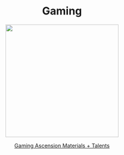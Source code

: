 <body>
  <div align="center">
    <h1> Gaming </h1>
<img src="https://images-wixmp-ed30a86b8c4ca887773594c2.wixmp.com/f/4c61658e-d4be-4618-b1fa-e9594b9b6908/dgl8qhh-84e21bfa-814e-4fd0-831b-b6ee48461c44.png?token=eyJ0eXAiOiJKV1QiLCJhbGciOiJIUzI1NiJ9.eyJzdWIiOiJ1cm46YXBwOjdlMGQxODg5ODIyNjQzNzNhNWYwZDQxNWVhMGQyNmUwIiwiaXNzIjoidXJuOmFwcDo3ZTBkMTg4OTgyMjY0MzczYTVmMGQ0MTVlYTBkMjZlMCIsIm9iaiI6W1t7InBhdGgiOiJcL2ZcLzRjNjE2NThlLWQ0YmUtNDYxOC1iMWZhLWU5NTk0YjliNjkwOFwvZGdsOHFoaC04NGUyMWJmYS04MTRlLTRmZDAtODMxYi1iNmVlNDg0NjFjNDQucG5nIn1dXSwiYXVkIjpbInVybjpzZXJ2aWNlOmZpbGUuZG93bmxvYWQiXX0.OKwjN2eJMx5D5AWWFCVMPtYg1JW7qZA8nrthM6kXfhQ" width=300>
<p></p>
<a href="">Gaming Ascension Materials + Talents</a><br>
  
  </div>
</body>
